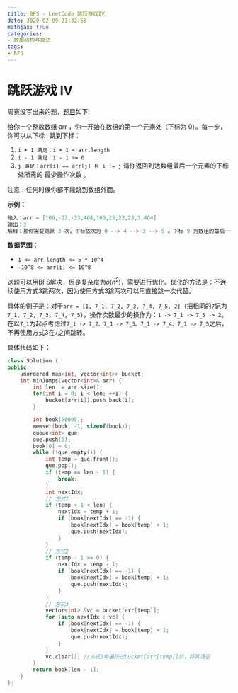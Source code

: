 ```yaml
---
title: BFS - LeetCode 跳跃游戏IV
date: 2020-02-09 21:32:58
mathjax: true
categories:
- 数据结构与算法
tags:
- BFS
---
```


# 跳跃游戏 IV

周赛没写出来的题，[题目](https://leetcode-cn.com/problems/jump-game-iv/)如下:

给你一个整数数组 arr ，你一开始在数组的第一个元素处（下标为 0）。每一步，你可以从下标 i 跳到下标：

1. `i + 1 满足：i + 1 < arr.length`
2. `i - 1 满足：i - 1 >= 0`
3. `j 满足：arr[i] == arr[j] 且 i != j`
    请你返回到达数组最后一个元素的下标处所需的 最少操作次数 。

注意：任何时候你都不能跳到数组外面。
<!--more-->

**示例：**

```c
输入：arr = [100,-23,-23,404,100,23,23,23,3,404]
输出：3
解释：那你需要跳跃 3 次，下标依次为 0 --> 4 --> 3 --> 9 。下标 9 为数组的最后一个元素的下标。
```

**数据范围：**

- `1 <= arr.length <= 5 * 10^4`
- `-10^8 <= arr[i] <= 10^8`

这题可以用BFS解决，但是复杂度为$o(n^2)$，需要进行优化。优化的方法是：不连续使用方式3跳两次，因为使用方式3跳两次可以用直接跳一次代替。

具体的例子是：对于`arr = [1, 7_1, 7_2, 7_3, 7_4, 7_5, 2]`（把相同的`7`记为`7_1, 7_2, 7_3, 7_4, 7_5`），操作次数最少的操作为：`1 -> 7_1 -> 7_5 -> 2`。在以`7_1`为起点考虑过`7_1 -> 7_2、7_1 -> 7_3、7_1 -> 7_4、7_1 -> 7_5`之后，不再使用方式3在`7`之间跳转。

具体代码如下：

```c++
class Solution {
public:
    unordered_map<int, vector<int>> bucket;
    int minJumps(vector<int>& arr) {
        int len  = arr.size();
        for(int i = 0; i < len; ++i) {
            bucket[arr[i]].push_back(i);
        }

        int book[50005];
        memset(book, -1, sizeof(book));
        queue<int> que;
        que.push(0);
        book[0] = 0;
        while (!que.empty()) {
            int temp = que.front();
            que.pop();
            if (temp == len - 1) {
                break;
            }
            int nextIdx;
            // 方式1
            if (temp + 1 < len) {
                nextIdx = temp + 1;
                if (book[nextIdx] == -1) {
                    book[nextIdx] = book[temp] + 1;
                    que.push(nextIdx);
                }
            }
            // 方式2
            if (temp - 1 >= 0) {
                nextIdx = temp - 1;
                if (book[nextIdx] == -1) {
                    book[nextIdx] = book[temp] + 1;
                    que.push(nextIdx);
                }
            }
            // 方式3
            vector<int> &vc = bucket[arr[temp]];
            for (auto nextIdx : vc) {
                if (book[nextIdx] == -1) {
                    book[nextIdx] = book[temp] + 1;
                    que.push(nextIdx);
                }
            }
            vc.clear(); //方式3中遍历过bucket[arr[temp]]后，将其清空
        }
        return book[len - 1];
    }
};
```